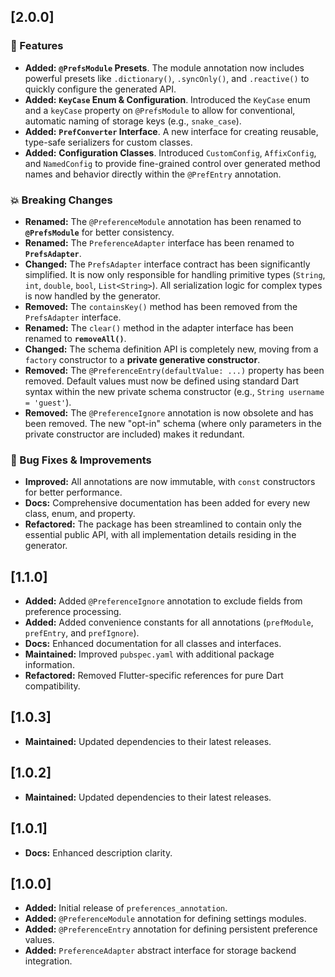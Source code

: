 ## [2.0.0]

### 🚀 Features

- **Added:** **`@PrefsModule` Presets**. The module annotation now includes powerful presets like 
`.dictionary()`, `.syncOnly()`, and `.reactive()` to quickly configure the generated API.
- **Added:** **`KeyCase` Enum & Configuration**. Introduced the `KeyCase` enum and a `keyCase` 
property on `@PrefsModule` to allow for conventional, automatic naming of storage keys (e.g., 
`snake_case`).
- **Added:** **`PrefConverter` Interface**. A new interface for creating reusable, type-safe 
serializers for custom classes.
- **Added:** **Configuration Classes**. Introduced `CustomConfig`, `AffixConfig`, and `NamedConfig` 
to provide fine-grained control over generated method names and behavior directly within the 
`@PrefEntry` annotation.

### 💥 Breaking Changes

- **Renamed:** The `@PreferenceModule` annotation has been renamed to **`@PrefsModule`** for better 
consistency.
- **Renamed:** The `PreferenceAdapter` interface has been renamed to **`PrefsAdapter`**.
- **Changed:** The `PrefsAdapter` interface contract has been significantly simplified. It is now 
only responsible for handling primitive types (`String`, `int`, `double`, `bool`, `List<String>`). 
All serialization logic for complex types is now handled by the generator.
- **Removed:** The `containsKey()` method has been removed from the `PrefsAdapter` interface.
- **Renamed:** The `clear()` method in the adapter interface has been renamed to **`removeAll()`**.
- **Changed:** The schema definition API is completely new, moving from a `factory` constructor to 
a **private generative constructor**.
- **Removed:** The `@PreferenceEntry(defaultValue: ...)` property has been removed. Default values
must now be defined using standard Dart syntax within the new private schema constructor (e.g., 
`String username = 'guest'`).
- **Removed:** The `@PreferenceIgnore` annotation is now obsolete and has been removed. The new 
"opt-in" schema (where only parameters in the private constructor are included) makes it redundant.

### 🐛 Bug Fixes & Improvements

- **Improved:** All annotations are now immutable, with `const` constructors for better performance.
- **Docs:** Comprehensive documentation has been added for every new class, enum, and property.
- **Refactored:** The package has been streamlined to contain only the essential public API, with 
all implementation details residing in the generator.

## [1.1.0]

- **Added:** Added `@PreferenceIgnore` annotation to exclude fields from preference processing.
- **Added:** Added convenience constants for all annotations (`prefModule`, `prefEntry`, and 
`prefIgnore`).
- **Docs:** Enhanced documentation for all classes and interfaces.
- **Maintained:** Improved `pubspec.yaml` with additional package information.
- **Refactored:** Removed Flutter-specific references for pure Dart compatibility.

## [1.0.3]

- **Maintained:** Updated dependencies to their latest releases.

## [1.0.2]

- **Maintained:** Updated dependencies to their latest releases.

## [1.0.1]

- **Docs:** Enhanced description clarity.

## [1.0.0]

- **Added:** Initial release of `preferences_annotation`.
- **Added:** `@PreferenceModule` annotation for defining settings modules.
- **Added:** `@PreferenceEntry` annotation for defining persistent preference values.
- **Added:** `PreferenceAdapter` abstract interface for storage backend integration.